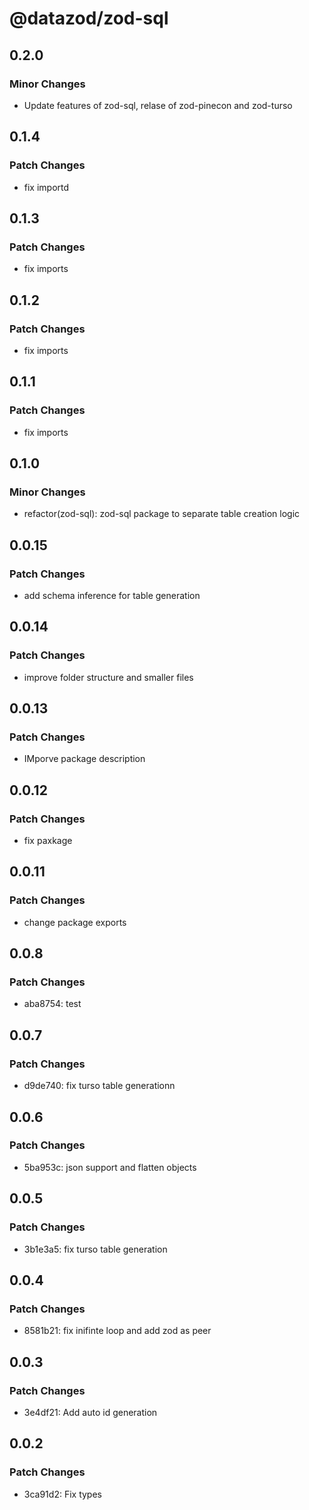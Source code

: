 # @datazod/zod-sql

## 0.2.0

### Minor Changes

- Update features of zod-sql, relase of zod-pinecon and zod-turso

## 0.1.4

### Patch Changes

- fix importd

## 0.1.3

### Patch Changes

- fix imports

## 0.1.2

### Patch Changes

- fix imports

## 0.1.1

### Patch Changes

- fix imports

## 0.1.0

### Minor Changes

- refactor(zod-sql): zod-sql package to separate table creation logic

## 0.0.15

### Patch Changes

- add schema inference for table generation

## 0.0.14

### Patch Changes

- improve folder structure and smaller files

## 0.0.13

### Patch Changes

- IMporve package description

## 0.0.12

### Patch Changes

- fix paxkage

## 0.0.11

### Patch Changes

- change package exports

## 0.0.8

### Patch Changes

- aba8754: test

## 0.0.7

### Patch Changes

- d9de740: fix turso table generationn

## 0.0.6

### Patch Changes

- 5ba953c: json support and flatten objects

## 0.0.5

### Patch Changes

- 3b1e3a5: fix turso table generation

## 0.0.4

### Patch Changes

- 8581b21: fix inifinte loop and add zod as peer

## 0.0.3

### Patch Changes

- 3e4df21: Add auto id generation

## 0.0.2

### Patch Changes

- 3ca91d2: Fix types
